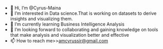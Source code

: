- 👋 Hi, I’m @Cyrus-Maina
- 👀 I’m interested in Data science.That is working on datasets to derive insights and visualizing them.
- 🌱 I’m currently learning Business Intelligence Analysis
- 💞️ I’m looking forward to collaborating and gaining knowledge on tools that make analysis and visualization better and effective
- 📫 How to reach me>>amcyrussir@gmail.com

<!---
Cyrus-Maina/Cyrus-Maina is a ✨ special ✨ repository because its `README.md` (this file) appears on your GitHub profile.
You can click the Preview link to take a look at your changes.
--->
